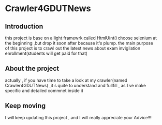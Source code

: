 # Crawler4GDUTNews
## Introduction
this project is base on a light framewrk called HtmlUint(i choose selenium at the beginning ,but drop it soon after 
because it's plump.
the main purpose of this project is to crawl out the latest news about exam invigilation enrollment(students will get paid for that)
## About the project
actually , if you have time to take a look at my crawler(named Crawler4GDUTNews) ,it s quite to understand and fullfill , as I ve make
specific and detailed commnet inside it
## Keep moving
I will keep updating this project , and I will really appreciate your Advice!!! 

